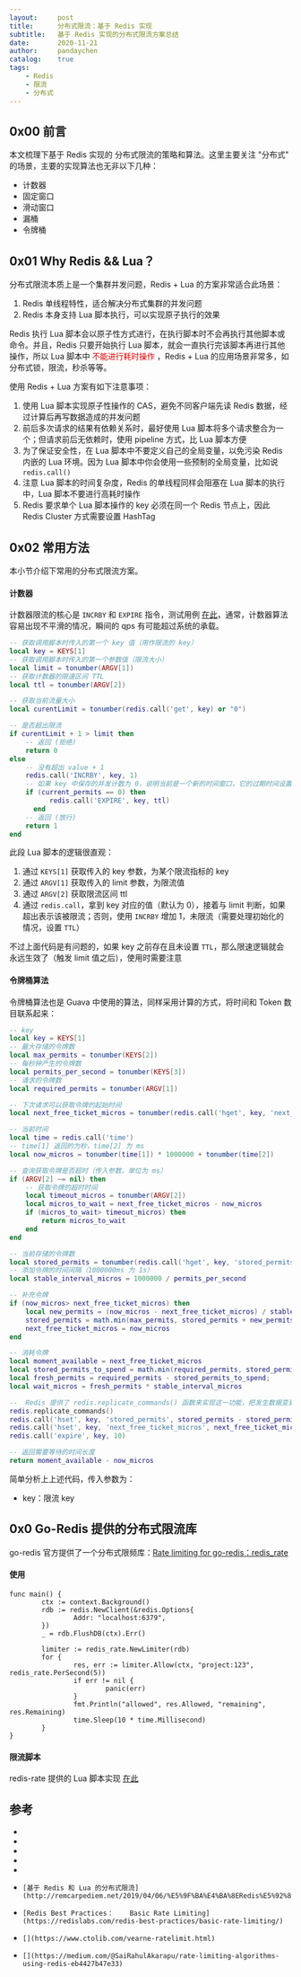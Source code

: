```yaml
---
layout:     post
title:      分布式限流：基于 Redis 实现
subtitle:   基于 Redis 实现的分布式限流方案总结
date:       2020-11-21
author:     pandaychen
catalog:    true
tags:
	- Redis
	- 限流
	- 分布式
---
```


##  0x00	前言
本文梳理下基于 Redis 实现的 分布式限流的策略和算法。这里主要关注 "分布式" 的场景，主要的实现算法也无非以下几种：
-	计数器
-	固定窗口
-	滑动窗口
-	漏桶
-	令牌桶

##	0x01	Why Redis && Lua？
分布式限流本质上是一个集群并发问题，Redis + Lua 的方案非常适合此场景：
1.	Redis 单线程特性，适合解决分布式集群的并发问题
2.	Redis 本身支持 Lua 脚本执行，可以实现原子执行的效果

Redis 执行 Lua 脚本会以原子性方式进行，在执行脚本时不会再执行其他脚本或命令。并且，Redis 只要开始执行 Lua 脚本，就会一直执行完该脚本再进行其他操作，所以 Lua 脚本中 <font color="#dd0000"> 不能进行耗时操作 </font>，Redis + Lua 的应用场景非常多，如分布式锁，限流，秒杀等等。

使用 Redis + Lua 方案有如下注意事项：
1.  使用 Lua 脚本实现原子性操作的 CAS，避免不同客户端先读 Redis 数据，经过计算后再写数据造成的并发问题
2.  前后多次请求的结果有依赖关系时，最好使用 Lua 脚本将多个请求整合为一个；但请求前后无依赖时，使用 pipeline 方式，比 Lua 脚本方便
3.  为了保证安全性，在 Lua 脚本中不要定义自己的全局变量，以免污染 Redis 内嵌的 Lua 环境。因为 Lua 脚本中你会使用一些预制的全局变量，比如说 `redis.call()`
4.  注意 Lua 脚本的时间复杂度，Redis 的单线程同样会阻塞在 Lua 脚本的执行中，Lua 脚本不要进行高耗时操作
5.  Redis 要求单个 Lua 脚本操作的 key 必须在同一个 Redis 节点上，因此 Redis Cluster 方式需要设置 HashTag

##	0x02	常用方法
本小节介绍下常用的分布式限流方案。

####	计数器
计数器限流的核心是 `INCRBY` 和 `EXPIRE` 指令，测试用例 [在此](https://github.com/pandaychen/golang_in_action/blob/master/redis/go-redis/scripts_limit1.go)，通常，计数器算法容易出现不平滑的情况，瞬间的 qps 有可能超过系统的承载。
```lua
-- 获取调用脚本时传入的第一个 key 值（用作限流的 key）
local key = KEYS[1]
-- 获取调用脚本时传入的第一个参数值（限流大小）
local limit = tonumber(ARGV[1])
-- 获取计数器的限速区间 TTL
local ttl = tonumber(ARGV[2])

-- 获取当前流量大小
local curentLimit = tonumber(redis.call('get', key) or "0")

-- 是否超出限流
if curentLimit + 1 > limit then
    -- 返回 (拒绝)
    return 0
else
    -- 没有超出 value + 1
    redis.call('INCRBY', key, 1)
    -- 如果 key 中保存的并发计数为 0，说明当前是一个新的时间窗口，它的过期时间设置为窗口的过期时间
    if (current_permits == 0) then
	      redis.call('EXPIRE', key, ttl)
	  end
    -- 返回 (放行)
    return 1
end
```

此段 Lua 脚本的逻辑很直观：
1.  通过 `KEYS[1]` 获取传入的 key 参数，为某个限流指标的 key
2.  通过 `ARGV[1]` 获取传入的 limit 参数，为限流值
3.  通过 `ARGV[2]` 获取限流区间 ttl
4.  通过 `redis.call`，拿到 key 对应的值（默认为 0），接着与 limit 判断，如果超出表示该被限流；否则，使用 `INCRBY` 增加 1，未限流（需要处理初始化的情况，设置 `TTL`）

不过上面代码是有问题的，如果 key 之前存在且未设置 `TTL`，那么限速逻辑就会永远生效了（触发 limit 值之后），使用时需要注意

####	令牌桶算法
令牌桶算法也是 Guava 中使用的算法，同样采用计算的方式，将时间和 Token 数目联系起来：
```lua
-- key
local key = KEYS[1]
-- 最大存储的令牌数
local max_permits = tonumber(KEYS[2])
-- 每秒钟产生的令牌数
local permits_per_second = tonumber(KEYS[3])
-- 请求的令牌数
local required_permits = tonumber(ARGV[1])

-- 下次请求可以获取令牌的起始时间
local next_free_ticket_micros = tonumber(redis.call('hget', key, 'next_free_ticket_micros') or 0)

-- 当前时间
local time = redis.call('time')
-- time[1] 返回的为秒，time[2] 为 ms
local now_micros = tonumber(time[1]) * 1000000 + tonumber(time[2])

-- 查询获取令牌是否超时（传入参数，单位为 ms）
if (ARGV[2] ~= nil) then
    -- 获取令牌的超时时间
    local timeout_micros = tonumber(ARGV[2])
    local micros_to_wait = next_free_ticket_micros - now_micros
    if (micros_to_wait> timeout_micros) then
        return micros_to_wait
    end
end

-- 当前存储的令牌数
local stored_permits = tonumber(redis.call('hget', key, 'stored_permits') or 0)
-- 添加令牌的时间间隔（1000000ms 为 1s）
local stable_interval_micros = 1000000 / permits_per_second

-- 补充令牌
if (now_micros> next_free_ticket_micros) then
    local new_permits = (now_micros - next_free_ticket_micros) / stable_interval_micros
    stored_permits = math.min(max_permits, stored_permits + new_permits)
    next_free_ticket_micros = now_micros
end

-- 消耗令牌
local moment_available = next_free_ticket_micros
local stored_permits_to_spend = math.min(required_permits, stored_permits)
local fresh_permits = required_permits - stored_permits_to_spend;
local wait_micros = fresh_permits * stable_interval_micros

--  Redis 提供了 redis.replicate_commands() 函数来实现这一功能，把发生数据变更的命令以事务的方式做持久化和主从复制，从而允许在 Lua 脚本内进行随机写入
redis.replicate_commands()
redis.call('hset', key, 'stored_permits', stored_permits - stored_permits_to_spend)
redis.call('hset', key, 'next_free_ticket_micros', next_free_ticket_micros + wait_micros)
redis.call('expire', key, 10)

-- 返回需要等待的时间长度
return moment_available - now_micros
```

简单分析上上述代码，传入参数为：
- key：限流 key

##  0x0 Go-Redis 提供的分布式限流库
go-redis 官方提供了一个分布式限频库：[Rate limiting for go-redis：redis_rate](https://github.com/go-redis/redis_rate)

####  使用
```golang
func main() {
        ctx := context.Background()
        rdb := redis.NewClient(&redis.Options{
                Addr: "localhost:6379",
        })
        _ = rdb.FlushDB(ctx).Err()

        limiter := redis_rate.NewLimiter(rdb)
        for {
                res, err := limiter.Allow(ctx, "project:123", redis_rate.PerSecond(5))
                if err != nil {
                        panic(err)
                }
                fmt.Println("allowed", res.Allowed, "remaining", res.Remaining)
                time.Sleep(10 * time.Millisecond)
        }
}
```

####  限流脚本
redis-rate 提供的 Lua 脚本实现 [在此](https://github.com/go-redis/redis_rate/blob/v9/lua.go)


##  参考
-   [](http://hbchen.com/post/distributed/2019-05-05-rate-limit/)
-   [](https://github.com/go-redis/redis_rate/blob/v9/rate.go)
-   [](https://github.com/hb-go/pkg/blob/e1748b361233dfa970e62f6d296baff0ab00f849/rate/lua/window_rolling.lua)
-   [](https://github.com/hb-go/pkg/blob/e1748b361233dfa970e62f6d296baff0ab00f849/rate/window_rolling.go)
-   [](https://cloud.tencent.com/developer/article/1626769)
-	  [基于 Redis 和 Lua 的分布式限流](http://remcarpediem.net/2019/04/06/%E5%9F%BA%E4%BA%8ERedis%E5%92%8CLua%E7%9A%84%E5%88%86%E5%B8%83%E5%BC%8F%E9%99%90%E6%B5%81/)
-	  [Redis Best Practices：	Basic Rate Limiting](https://redislabs.com/redis-best-practices/basic-rate-limiting/)
-	  [](https://www.ctolib.com/vearne-ratelimit.html)
-	  [](https://medium.com/@SaiRahulAkarapu/rate-limiting-algorithms-using-redis-eb4427b47e33)
